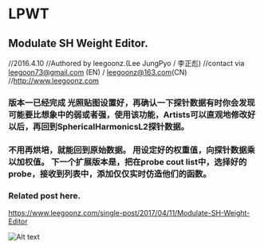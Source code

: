 # LPWT
## Modulate SH Weight Editor. 
//2016.4.10
//Authored by leegoonz.(Lee JungPyo / 李正彪)
//contact via leegoon73@gmail.com (EN) / leegoonz@163.com(CN)
//http://www.leegoonz.com

### 版本一已经完成 光照贴图设置好，再确认一下探针数据有时你会发现可能要比想象中的弱或者强，使用该功能，Artists可以直观地修改好以后，再回到SphericalHarmonicsL2探针数据。 
### 不用再烘培，就能回到原始数据。 用设定好的权重值，向探针数据乘以加权值。 下一个扩展版本是，把在probe cout list中，选择好的probe，接收到列表中，添加仅仅实时仿造他们的函数。

### Related post here.
https://www.leegoonz.com/single-post/2017/04/11/Modulate-SH-Weight-Editor

![Alt text](https://static.wixstatic.com/media/ba743f_bbf7664329264691b49637492f36900a~mv2_d_1951_1314_s_2.png/v1/fill/w_630,h_424,al_c,usm_0.66_1.00_0.01/ba743f_bbf7664329264691b49637492f36900a~mv2_d_1951_1314_s_2.png "GUI")

